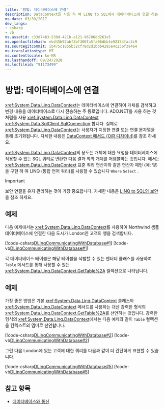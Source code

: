```yaml
---
title: '방법: 데이터베이스에 연결'
description: DataContext를 사용 하 여 LINQ to SQL에서 데이터베이스에 연결 하는 방법에 대해 알아봅니다. DataContext를 사용 하 여 데이터베이스에 연결 하 고 행을 가져오려면 다음 예제를 참조 하세요.
ms.date: 03/30/2017
dev_langs:
- csharp
- vb
ms.assetid: c33d74b3-530d-421b-a121-96786dd263a5
ms.openlocfilehash: ebd45b92abf3bf300fa5fa06dbb4e92354fac3c9
ms.sourcegitcommit: 5b475c1855b32cf78d2d1bbb4295e4c236f39464
ms.translationtype: MT
ms.contentlocale: ko-KR
ms.lasthandoff: 09/24/2020
ms.locfileid: "91173499"
---
```

# <a name="how-to-connect-to-a-database"></a>방법: 데이터베이스에 연결

<xref:System.Data.Linq.DataContext>는 데이터베이스에 연결하여 개체를 검색하고 변경 내용을 데이터베이스로 다시 전송하는 주 통로입니다. ADO.NET를 사용 하는 것 처럼를 사용 <xref:System.Data.Linq.DataContext> <xref:System.Data.SqlClient.SqlConnection> 합니다. 실제로 <xref:System.Data.Linq.DataContext>는 사용자가 지정한 연결 또는 연결 문자열을 통해 초기화됩니다. 자세한 내용은 [DataContext 메서드 (O/R 디자이너)](/visualstudio/data-tools/datacontext-methods-o-r-designer)를 참조 하세요.  
  
 <xref:System.Data.Linq.DataContext>의 용도는 개체에 대한 요청을 데이터베이스에 적용할 수 있는 SQL 쿼리로 변환한 다음 결과 외의 개체를 어셈블하는 것입니다. 에서는 <xref:System.Data.Linq.DataContext> 표준 쿼리 연산자와 같은 연산자 패턴 (예: 및)을 구현 하 여 LINQ (통합 언어 쿼리)를 사용할 수 있습니다 `Where` `Select` .  
  
> [!IMPORTANT]
> 보안 연결을 유지 관리하는 것이 가장 중요합니다. 자세한 내용은 [LINQ to SQL의 보안](security-in-linq-to-sql.md)을 참조 하세요.  
  
## <a name="example"></a>예제  

 다음 예제에서는 <xref:System.Data.Linq.DataContext>를 사용하여 Northwind 샘플 데이터베이스에 연결한 다음 도시가 London인 고객의 행을 검색합니다.  
  
 [!code-csharp[DLinqCommunicatingWithDatabase#1](../../../../../../samples/snippets/csharp/VS_Snippets_Data/DLinqCommunicatingWithDatabase/cs/Program.cs#1)]
 [!code-vb[DLinqCommunicatingWithDatabase#1](../../../../../../samples/snippets/visualbasic/VS_Snippets_Data/DLinqCommunicatingWithDatabase/vb/Module1.vb#1)]  
  
 각 데이터베이스 테이블은 해당 테이블을 식별할 수 있는 엔터티 클래스를 사용하여 `Table` 메서드를 통해 사용할 수 있는 <xref:System.Data.Linq.DataContext.GetTable%2A> 컬렉션으로 나타납니다.  
  
## <a name="example"></a>예제  

 가장 좋은 방법은 기본 <xref:System.Data.Linq.DataContext> 클래스와 <xref:System.Data.Linq.DataContext> 메서드를 사용하는 대신 강력한 형식의 <xref:System.Data.Linq.DataContext.GetTable%2A>를 선언하는 것입니다. 강력한 형식의 <xref:System.Data.Linq.DataContext>에서는 다음 예제와 같이 `Table` 컬렉션을 컨텍스트의 멤버로 선언합니다.  
  
 [!code-csharp[DLinqCommunicatingWithDatabase#2](../../../../../../samples/snippets/csharp/VS_Snippets_Data/DLinqCommunicatingWithDatabase/cs/Program.cs#2)]
 [!code-vb[DLinqCommunicatingWithDatabase#2](../../../../../../samples/snippets/visualbasic/VS_Snippets_Data/DLinqCommunicatingWithDatabase/vb/Module1.vb#2)]  
  
 그런 다음 London에 있는 고객에 대한 쿼리를 다음과 같이 더 간단하게 표현할 수 있습니다.  
  
 [!code-csharp[DLinqCommunicatingWithDatabase#5](../../../../../../samples/snippets/csharp/VS_Snippets_Data/DLinqCommunicatingWithDatabase/cs/Program.cs#5)]
 [!code-vb[DLinqCommunicatingWithDatabase#5](../../../../../../samples/snippets/visualbasic/VS_Snippets_Data/DLinqCommunicatingWithDatabase/vb/Module1.vb#5)]  
  
## <a name="see-also"></a>참고 항목

- [데이터베이스와 통신](communicating-with-the-database.md)
